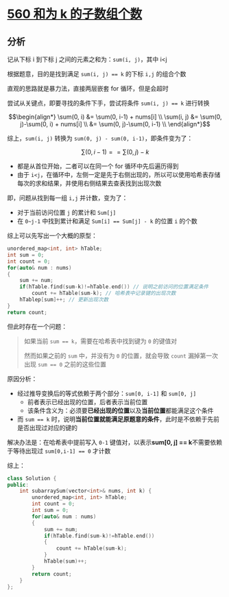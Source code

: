 
# [560 和为 k 的子数组个数](https://leetcode.cn/problems/subarray-sum-equals-k/)

## 分析

记从下标 i 到下标 j 之间的元素之和为：`sum(i, j)`，其中 i<j

根据题意，目的是找到满足 `sum(i, j) == k` 的下标 `i,j` 的组合个数

直观的思路就是暴力法，直接两层嵌套 for 循环，但是会超时

尝试从关键点，即要寻找的条件下手，尝试将条件 `sum(i, j) == k` 进行转换

$$\begin{align*}
\sum(0, i)  &= \sum(0, i-1) + nums[i] \\
\sum(i, j)  &= \sum(0, j)-\sum(0, i) + nums[i] \\
            &= \sum(0, j)-\sum(0, i-1) \\
\end{align*}$$

综上，`sum(i, j)` 转换为 `sum(0, j) - sum(0, i-1)`，即条件变为了：

$$
\sum(0, i-1) == \sum(0, j) - k
$$

- 都是从首位开始，二者可以在同一个 for 循环中先后遍历得到
- 由于 `i<j`，在循环中，左侧一定是先于右侧出现的，所以可以使用哈希表存储每次的求和结果，并使用右侧结果去查表找到出现次数

即，问题从找到每一组 `i,j` 并计数，变为了：

- 对于当前访问位置 `j` 的累计和 `Sum[j]`
- 在 `0~j-1` 中找到累计和满足 `Sum[i] == Sum[j] - k` 的位置 `i` 的个数


综上可以先写出一个大概的原型：

```cpp
unordered_map<int, int> hTable;
int sum = 0;
int count = 0;
for(auto& num : nums)
{
    sum += num;
    if(hTable.find(sum-k)!=hTable.end()) // 说明之前访问的位置满足条件
        count += hTable(sum-k); // 哈希表中记录键的出现次数
    hTablep[sum]++; // 更新出现次数
}
return count;
```

但此时存在一个问题：

> 如果当前 `sum == k`，需要在哈希表中找到键为 `0` 的键值对
> 
> 然而如果之前的 `sum` 中，并没有为 `0` 的位置，就会导致 `count` 漏掉第一次出现 `sum == 0` 之前的这些位置

原因分析：
- 经过推导变换后的等式依赖于两个部分：`sum[0, i-1]` 和 `sum[0, j]`
  - 前者表示已经出现的位置，后者表示当前位置
  - 该条件含义为：必须要**已经出现的位置**以及**当前位置**都能满足这个条件
- 而 `sum == k` 时，说明**当前位置就能满足原题意的条件**，此时是不依赖于先前是否出现过对应的键的

解决办法是：在哈希表中提前写入 `0-1` 键值对，以表示**sum[0, j] == k**不需要依赖于等待出现过 `sum[0,i-1] == 0` 才计数

综上：

```cpp
class Solution {
public:
    int subarraySum(vector<int>& nums, int k) {
        unordered_map<int, int> hTable;
        int count = 0;
        int sum = 0;
        for(auto& num : nums)
        {
            sum += num;
            if(hTable.find(sum-k)!=hTable.end())
            {
                count += hTable(sum-k);
            }
            hTable(sum)++;
        }
        return count;
    }
};
```


